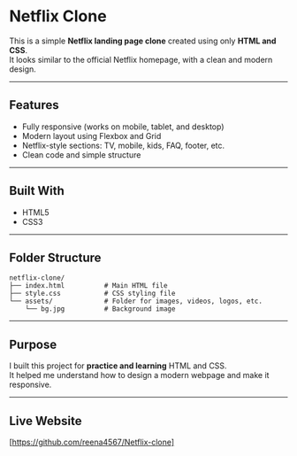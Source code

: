 # Netflix Clone 

This is a simple **Netflix landing page clone** created using only **HTML and CSS**.  
It looks similar to the official Netflix homepage, with a clean and modern design.

---

##  Features
- Fully responsive (works on mobile, tablet, and desktop)
- Modern layout using Flexbox and Grid
- Netflix-style sections: TV, mobile, kids, FAQ, footer, etc.
- Clean code and simple structure

---

##  Built With
- HTML5  
- CSS3

---

##  Folder Structure
```
netflix-clone/
├── index.html          # Main HTML file
├── style.css           # CSS styling file
└── assets/             # Folder for images, videos, logos, etc.
    └── bg.jpg          # Background image
```

---

##  Purpose
I built this project for **practice and learning** HTML and CSS.  
It helped me understand how to design a modern webpage and make it responsive.

---

##  Live Website
 [https://github.com/reena4567/Netflix-clone]

